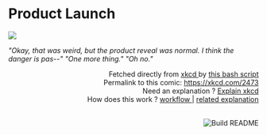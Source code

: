 # <b>Product Launch</b>

[![](https://imgs.xkcd.com/comics/product_launch.png)](https://xkcd.com/2473)

<i>&quot;Okay, that was weird, but the product reveal was normal. I think the danger is pas--&quot; &quot;One more thing.&quot; &quot;Oh no.&quot;</i>

<div align="right">
  Fetched directly from
  <a href="https://xkcd.com">
    xkcd
  </a>
  by
  <a href="https://github.com/Vanille-N/Vanille-N/blob/master/fetch">
    this bash script
  </a>
</div>
<div align="right">
  Permalink to this comic:
  <a href="https://xkcd.com/2473">
    https://xkcd.com/2473
  </a>
</div>
<div align="right">
  Need an explanation ?
  <a href="https://www.explainxkcd.com/wiki/index.php/2473">
    Explain xkcd
  </a>
</div>
<div align="right">
  How does this work ?
  <a href="https://github.com/Vanille-N/Vanille-N/blob/master/.github/workflows/build.yml">
    workflow
  </a>
  |
  <a href="https://simonwillison.net/2020/Jul/10/self-updating-profile-readme/">
    related explanation
  </a>
</div><br>

<a href="https://github.com/Vanille-N/Vanille-N/actions"><img src="https://github.com/Vanille-N/Vanille-N/workflows/Build%20README/badge.svg" align="right" alt="Build README"></a>
